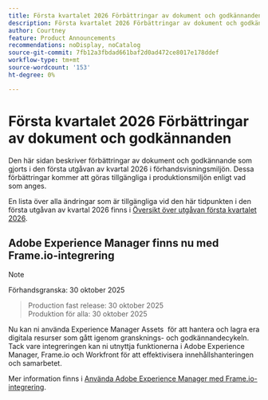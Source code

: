 ```yaml
---
title: Första kvartalet 2026 Förbättringar av dokument och godkännanden
description: Första kvartalet 2026 Förbättringar av dokument och godkännanden
author: Courtney
feature: Product Announcements
recommendations: noDisplay, noCatalog
source-git-commit: 7fb12a3fbdad661baf2d0ad472ce8017e178ddef
workflow-type: tm+mt
source-wordcount: '153'
ht-degree: 0%

---
```


# Första kvartalet 2026 Förbättringar av dokument och godkännanden

Den här sidan beskriver förbättringar av dokument och godkännande som gjorts i den första utgåvan av kvartal 2026 i förhandsvisningsmiljön. Dessa förbättringar kommer att göras tillgängliga i produktionsmiljön enligt vad som anges.

En lista över alla ändringar som är tillgängliga vid den här tidpunkten i den första utgåvan av kvartal 2026 finns i [Översikt över utgåvan första kvartalet 2026](/help/quicksilver/product-announcements/product-releases/26-q1-release-activity/26-q1-release-overview.md).


## Adobe Experience Manager finns nu med Frame.io-integrering

>[!NOTE]
>
>Förhandsgranska: 30 oktober 2025
>>Production fast release: 30 oktober 2025\
>Produktion för alla: 30 oktober 2025

Nu kan ni använda Experience Manager Assets &#x200B; för att hantera och lagra era digitala resurser som gått igenom gransknings- och godkännandecykeln. Tack vare integreringen kan ni utnyttja funktionerna i Adobe Experience Manager, Frame.io och Workfront för att effektivisera innehållshanteringen och samarbetet.

Mer information finns i [Använda Adobe Experience Manager med Frame.io-integrering](/help/quicksilver/review-and-approve-work/native-integrations/frame-io/use-aem-with-frame.md).

